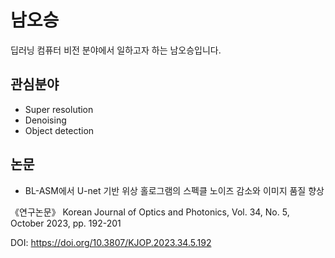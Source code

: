 # 남오승

딥러닝 컴퓨터 비전 분야에서 일하고자 하는 남오승입니다.


## 관심분야

- Super resolution
- Denoising
- Object detection

## 논문
- BL-ASM에서 U-net 기반 위상 홀로그램의 스펙클 노이즈 감소와 이미지 품질 향상


《연구논문》 Korean Journal of Optics and Photonics, Vol. 34, No. 5, October 2023, pp. 192-201


DOI: https://doi.org/10.3807/KJOP.2023.34.5.192
